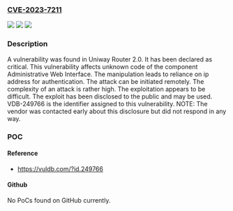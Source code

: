### [CVE-2023-7211](https://cve.mitre.org/cgi-bin/cvename.cgi?name=CVE-2023-7211)
![](https://img.shields.io/static/v1?label=Product&message=Router&color=blue)
![](https://img.shields.io/static/v1?label=Version&message=%3D%202.0%20&color=brighgreen)
![](https://img.shields.io/static/v1?label=Vulnerability&message=CWE-291%20Reliance%20on%20IP%20Address%20for%20Authentication&color=brighgreen)

### Description

A vulnerability was found in Uniway Router 2.0. It has been declared as critical. This vulnerability affects unknown code of the component Administrative Web Interface. The manipulation leads to reliance on ip address for authentication. The attack can be initiated remotely. The complexity of an attack is rather high. The exploitation appears to be difficult. The exploit has been disclosed to the public and may be used. VDB-249766 is the identifier assigned to this vulnerability. NOTE: The vendor was contacted early about this disclosure but did not respond in any way.

### POC

#### Reference
- https://vuldb.com/?id.249766

#### Github
No PoCs found on GitHub currently.

